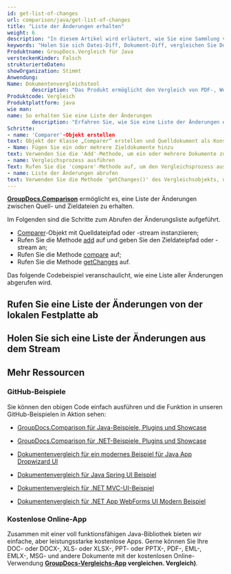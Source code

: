 ```yaml
---
id: get-list-of-changes
url: comparison/java/get-list-of-changes
title: "Liste der Änderungen erhalten"
weight: 6
description: "In diesem Artikel wird erläutert, wie Sie eine Sammlung von Änderungen zwischen verglichenen Dokumenten erhalten, wenn Sie GroupDocs.Comparison für Java verwenden."
keywords: "Holen Sie sich Datei-Diff, Dokument-Diff, vergleichen Sie Dokumente, vergleichen Sie Dateien"
Produktname: GroupDocs.Vergleich für Java
versteckenKinder: Falsch
strukturierteDaten:
showOrganization: Stimmt
Anwendung:
Name: Dokumentenvergleichstool
        description: "Das Produkt ermöglicht den Vergleich von PDF-, Word-, Excel-, PowerPoint-, AutoCad-, Bild-, Code- und vielen weiteren Dateiformaten. Die Vergleichs-API unterstützt auch das Akzeptieren oder Ablehnen von Änderungen, das Extrahieren von Dokumentinformationen und das Erstellen von Vergleichsberichten"
Produktcode: Vergleich
Produktplattform: java
wie man:
name: So erhalten Sie eine Liste der Änderungen
        description: "Erfahren Sie, wie Sie eine Liste der Änderungen erhalten"
Schritte:
- name: 'Comparer'-Objekt erstellen
text: Objekt der Klasse „Comparer“ erstellen und Quelldokument als Konstruktorargument übergeben
- Name: Fügen Sie ein oder mehrere Zieldokumente hinzu
text: Verwenden Sie die 'Add'-Methode, um ein oder mehrere Dokumente zum Vergleichen hinzuzufügen
- name: Vergleichsprozess ausführen
Text: Rufen Sie die 'compare'-Methode auf, um den Vergleichsprozess auszuführen
- name: Liste der Änderungen abrufen
text: Verwenden Sie die Methode 'getChanges()' des Vergleichsobjekts, um die Liste der Änderungen abzurufen
---
```

**[GroupDocs.Comparison](https://products.groupdocs.com/comparison/java)** ermöglicht es, eine Liste der Änderungen zwischen Quell- und Zieldateien zu erhalten.

Im Folgenden sind die Schritte zum Abrufen der Änderungsliste aufgeführt.

* [Comparer](https://apireference.groupdocs.com/comparison/java/com.groupdocs.comparison/Comparer)-Objekt mit Quelldateipfad oder -stream instanziieren;
* Rufen Sie die Methode [add](https://apireference.groupdocs.com/comparison/java/com.groupdocs.comparison/Comparer#add(java.lang.String)) auf und geben Sie den Zieldateipfad oder -stream an;
* Rufen Sie die Methode [compare](https://apireference.groupdocs.com/comparison/java/com.groupdocs.comparison/Comparer#compare()) auf;
* Rufen Sie die Methode [getChanges](https://apireference.groupdocs.com/comparison/java/com.groupdocs.comparison/Comparer#getChanges()) auf.
    



Das folgende Codebeispiel veranschaulicht, wie eine Liste aller Änderungen abgerufen wird.

## Rufen Sie eine Liste der Änderungen von der lokalen Festplatte ab

<script src="https://gist.github.com/groupdocs-comparison-gists/883e152bcb4f92becd8cc5051118c36a.js"></script>

## Holen Sie sich eine Liste der Änderungen aus dem Stream

<script src="https://gist.github.com/groupdocs-comparison-gists/a39965c7ca12a3a78f65821c59d20c29.js"></script>

## Mehr Ressourcen

### GitHub-Beispiele
Sie können den obigen Code einfach ausführen und die Funktion in unseren GitHub-Beispielen in Aktion sehen:

* [GroupDocs.Comparison für Java-Beispiele, Plugins und Showcase](https://github.com/groupdocs-comparison/GroupDocs.Comparison-for-Java)
* [GroupDocs.Comparison für .NET-Beispiele, Plugins und Showcase](https://github.com/groupdocs-comparison/GroupDocs.Comparison-for-.NET)
* [Dokumentenvergleich für ein modernes Beispiel für Java App Dropwizard UI](https://github.com/groupdocs-comparison/GroupDocs.Comparison-for-Java-Dropwizard)

* [Dokumentenvergleich für Java Spring UI Beispiel](https://github.com/groupdocs-comparison/GroupDocs.Comparison-for-Java-Spring)

* [Dokumentenvergleich für .NET MVC-UI-Beispiel](https://github.com/groupdocs-comparison/GroupDocs.Comparison-for-.NET-MVC)

* [Dokumentenvergleich für .NET App WebForms UI Modern Beispiel](https://github.com/groupdocs-comparison/GroupDocs.Comparison-for-.NET-WebForms)
    



### Kostenlose Online-App
Zusammen mit einer voll funktionsfähigen Java-Bibliothek bieten wir einfache, aber leistungsstarke kostenlose Apps.
Gerne können Sie Ihre DOC- oder DOCX-, XLS- oder XLSX-, PPT- oder PPTX-, PDF-, EML-, EMLX-, MSG- und andere Dokumente mit der kostenlosen Online-Verwendung **[GroupDocs-Vergleichs-App](https://products.groupdocs.app/) vergleichen. Vergleich)**.

